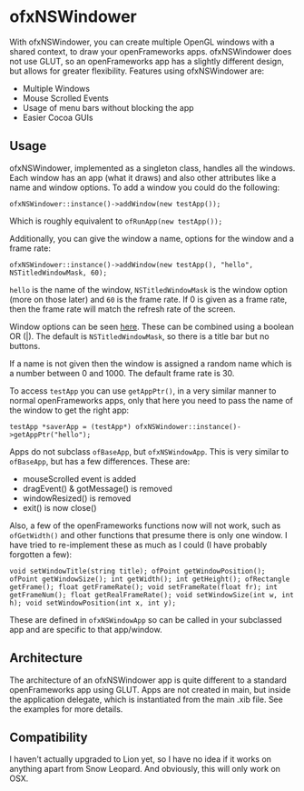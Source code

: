 ofxNSWindower
=============

With ofxNSWindower, you can create multiple OpenGL windows with a shared context, to draw your openFrameworks apps. ofxNSWindower does not use GLUT, so an openFrameworks app has a slightly different design, but allows for greater flexibility. Features using ofxNSWindower are:

* Multiple Windows
* Mouse Scrolled Events
* Usage of menu bars without blocking the app
* Easier Cocoa GUIs


Usage
-----

ofxNSWindower, implemented as a singleton class, handles all the windows. Each window has an app (what it draws) and also other attributes like a name and window options. To add a window you could do the following:

`ofxNSWindower::instance()->addWindow(new testApp());`

Which is roughly equivalent to `ofRunApp(new testApp());`

Additionally, you can give the window a name, options for the window and a frame rate:

`ofxNSWindower::instance()->addWindow(new testApp(), "hello", NSTitledWindowMask, 60);`

`hello` is the name of the window, `NSTitledWindowMask` is the window option (more on those later) and `60` is the frame rate. If 0 is given as a frame rate, then the frame rate will match the refresh rate of the screen.

Window options can be seen [here](https://developer.apple.com/library/mac/#documentation/Cocoa/Reference/ApplicationKit/Classes/NSWindow_Class/Reference/Reference.html). These can be combined using a boolean OR (|). The default is `NSTitledWindowMask`, so there is a title bar but no buttons.

If a name is not given then the window is assigned a random name which is a number between 0 and 1000. The default frame rate is 30.

To access `testApp` you can use `getAppPtr()`, in a very similar manner to normal openFrameworks apps, only that here you need to pass the name of the window to get the right app:

`testApp *saverApp = (testApp*) ofxNSWindower::instance()->getAppPtr("hello");`


Apps do not subclass `ofBaseApp`, but `ofxNSWindowApp`. This is very similar to `ofBaseApp`, but has a few differences. These are:

* mouseScrolled event is added
* dragEvent() & gotMessage() is removed
* windowResized() is removed
* exit() is now close()

Also, a few of the openFrameworks functions now will not work, such as `ofGetWidth()` and other functions that presume there is only one window. I have tried to re-implement these as much as I could (I have probably forgotten a few):

`void setWindowTitle(string title);
ofPoint getWindowPosition();
ofPoint	getWindowSize();
int getWidth();
int getHeight();
ofRectangle getFrame();
float getFrameRate();
void setFrameRate(float fr);
int getFrameNum();
float getRealFrameRate();
void setWindowSize(int w, int h);
void setWindowPosition(int x, int y); `

These are defined in `ofxNSWindowApp` so can be called in your subclassed app and are specific to that app/window.


Architecture
------------

The architecture of an ofxNSWindower app is quite different to a standard openFrameworks app using GLUT. Apps are not created in main, but inside the application delegate, which is instantiated from the main .xib file. See the examples for more details.


Compatibility
-------------

I haven't actually upgraded to Lion yet, so I have no idea if it works on anything apart from Snow Leopard. And obviously, this will only work on OSX.
